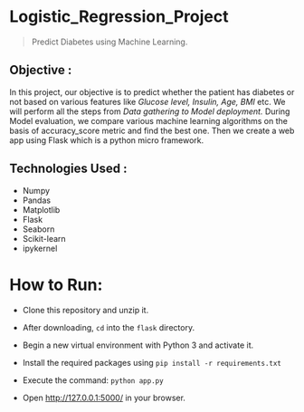 # Logistic_Regression_Project

> Predict Diabetes using Machine Learning.

## Objective :
 
In this project, our objective is to predict whether the patient has diabetes or not based on various features like *Glucose level, Insulin, Age, BMI* etc. We will perform all the steps from *Data gathering to Model deployment.* During Model evaluation, we compare various machine learning algorithms on the basis of accuracy_score metric and find the best one. Then we create a web app using Flask which is a python micro framework.

## Technologies Used :
-  Numpy
- Pandas
- Matplotlib
- Flask
- Seaborn
- Scikit-learn
- ipykernel

# How to Run:

- Clone this repository and unzip it.

- After downloading, `cd` into the `flask` directory.

- Begin a new virtual environment with Python 3 and activate it.

- Install the required packages using 
   `pip install -r requirements.txt`

- Execute the command:
   `python app.py`

- Open http://127.0.0.1:5000/ in your browser.